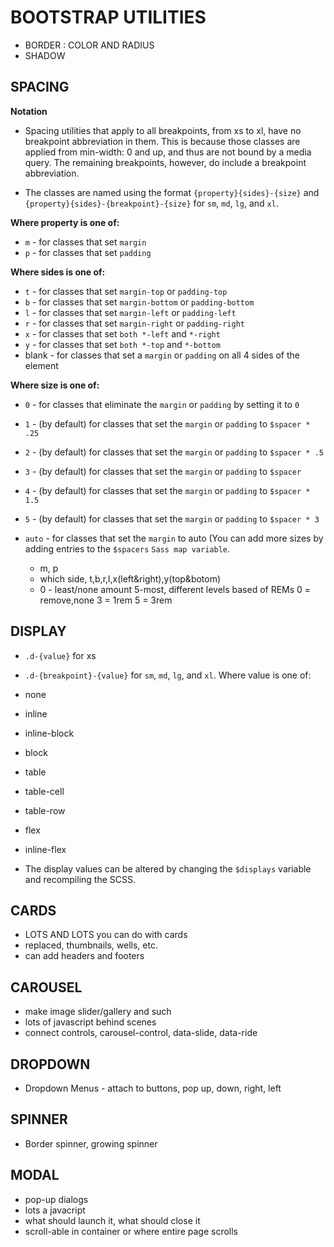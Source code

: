 # BOOTSTRAP UTILITIES
- BORDER : COLOR AND RADIUS
- SHADOW

## SPACING

**Notation**
- Spacing utilities that apply to all breakpoints, from xs to xl, have no breakpoint abbreviation in them. This is because those classes are applied from min-width: 0 and up, and thus are not bound by a media query. The remaining breakpoints, however, do include a breakpoint abbreviation.

- The classes are named using the format `{property}{sides}-{size}`  and `{property}{sides}-{breakpoint}-{size}` for `sm`, `md`, `lg`, and `xl`.

**Where property is one of:**

- `m` - for classes that set `margin`
- `p` - for classes that set `padding`

**Where sides is one of:**

- `t` - for classes that set `margin-top` or `padding-top`
- `b` - for classes that set `margin-bottom` or `padding-bottom`
- `l` - for classes that set `margin-left` or `padding-left`
- `r` - for classes that set `margin-right` or `padding-right`
- `x` - for classes that set `both *-left` and `*-right`
- `y` - for classes that set `both *-top` and `*-bottom`
- blank - for classes that set a `margin` or `padding` on all 4 sides of the element

**Where size is one of:**

- `0` - for classes that eliminate the `margin` or `padding` by setting it to `0`
- `1` - (by default) for classes that set the `margin` or `padding` to `$spacer * .25`
- `2` - (by default) for classes that set the `margin` or `padding` to `$spacer * .5`
- `3` - (by default) for classes that set the `margin` or `padding` to `$spacer`
- `4` - (by default) for classes that set the `margin` or `padding` to `$spacer * 1.5`
- `5` - (by default) for classes that set the `margin` or `padding` to `$spacer * 3`
- `auto` - for classes that set the `margin` to auto
(You can add more sizes by adding entries to the `$spacers` `Sass map variable`.

    - m, p
    - which side, t,b,r,l,x(left&right),y(top&botom)
    - 0 - least/none amount 5-most, different levels based of REMs
      0 = remove,none
      3 = 1rem
      5 = 3rem

## DISPLAY
- `.d-{value}` for xs
- `.d-{breakpoint}-{value}` for `sm`, `md`, `lg`, and `xl`.
Where value is one of:

- none
- inline
- inline-block
- block
- table
- table-cell
- table-row
- flex
- inline-flex
- The display values can be altered by changing the `$displays` variable and recompiling the SCSS.

## CARDS
- LOTS AND LOTS you can do with cards
- replaced, thumbnails, wells, etc.
- can add headers and footers

## CAROUSEL 
- make image slider/gallery and such
- lots of javascript behind scenes
- connect controls, carousel-control, data-slide, data-ride

## DROPDOWN
- Dropdown Menus - attach to buttons, pop up, down, right, left

## SPINNER
- Border spinner, growing spinner

## MODAL
- pop-up dialogs
- lots a javacript
- what should launch it, what should close it
- scroll-able in container or where entire page scrolls



